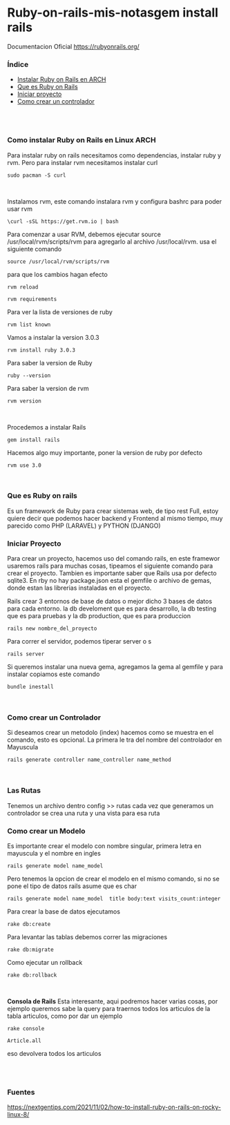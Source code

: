 # Ruby-on-rails-mis-notasgem install rails
Documentacion Oficial https://rubyonrails.org/
 <br/>
 
### Índice 
* [Instalar Ruby on Rails en ARCH](#install_ruby_on_rails)
* [Que es Ruby on Rails](#que_es_ruby_on_rails)
* [Iniciar proyecto](#init_project)
* [Como crear un controlador](#controller)


 <br/>
 
 


</br>

 <a name="install_ruby_on_rails"></a>
### **Como instalar Ruby on Rails en Linux ARCH**
Para instalar ruby on rails necesitamos como dependencias, instalar ruby y rvm. Pero para instalar rvm necesitamos instalar curl
```
sudo pacman -S curl
```


</br>

Instalamos rvm, este comando instalara rvm y configura bashrc para poder usar rvm
```
\curl -sSL https://get.rvm.io | bash
```

Para comenzar a usar RVM, debemos ejecutar source /usr/local/rvm/scripts/rvm para agregarlo al archivo /usr/local/rvm. usa el siguiente comando
```
source /usr/local/rvm/scripts/rvm
```

para que los cambios hagan efecto
```
rvm reload
```

```
rvm requirements
```

Para ver la lista de versiones de ruby
```
rvm list known
```

Vamos a instalar la version 3.0.3
```
rvm install ruby 3.0.3
```

Para saber la version de Ruby
```
ruby --version
```

Para saber la version de rvm
```
rvm version
```

</br>

Procedemos a instalar Rails
```
gem install rails
```

Hacemos algo muy importante, poner la version de ruby por defecto
```
rvm use 3.0    
```

</br>

 <a name="que_es_ruby_on_rails"></a>
### **Que es Ruby on rails**
Es un framework de Ruby para crear sistemas web, de tipo rest Full, estoy quiere decir que podemos hacer backend y Frontend al mismo tiempo, muy parecido como PHP (LARAVEL) y PYTHON (DJANGO)
</br>

 <a name="init_project"></a>
### **Iniciar Proyecto**
Para crear un proyecto, hacemos uso del comando rails, en este framewor usaremos rails para muchas cosas,  tipeamos el siguiente comando para crear el proyecto. Tambien es importante saber que Rails usa por defecto sqlite3. En rby no hay package.json esta el gemfile o archivo de gemas, donde estan las librerias instaladas en el proyecto.  

Rails crear 3 entornos de base de datos o mejor dicho 3 bases de datos para cada entorno. la db develoment que es para desarrollo, la db testing que es para pruebas y la db production, que es para produccion

```
rails new nombre_del_proyecto   
```

Para correr el servidor, podemos tiperar server o s
```
rails server  
```

Si queremos instalar una nueva gema, agregamos la gema al gemfile y para instalar copiamos este comando
```
bundle inestall
```
</br>


 <a name="controller"></a>
### **Como crear un Controlador**
Si deseamos crear un metodolo  (index) hacemos como se muestra en el comando, esto es opcional. La primera le tra del nombre del controlador en Mayuscula
```
rails generate controller name_controller name_method  
```

</br>

 <a name="model"></a>
### **Las Rutas**
Tenemos un archivo dentro config >> rutas
cada vez que generamos un controlador se crea una ruta y una vista para esa ruta
</br>

 <a name="model"></a>
### **Como crear un Modelo**
Es importante crear el modelo con nombre singular, primera letra en mayuscula y el nombre en ingles
```
rails generate model name_model  
```

Pero tenemos la opcion de crear el modelo en el mismo comando, si no se pone el tipo de datos rails asume que es char
```
rails generate model name_model  title body:text visits_count:integer
```

Para crear la base de datos ejecutamos
```
rake db:create
```

Para levantar las tablas debemos correr las migraciones
```
rake db:migrate
```

Como ejecutar un rollback
```
rake db:rollback
```

</br>

**Consola de Rails**
Esta interesante, aqui podremos hacer varias cosas, por ejemplo queremos sabe la query para traernos todos los articulos de la tabla articulos, como por dar un ejemplo
```
rake console
```
```
Article.all
```
eso devolvera todos los articulos

</br>

</br>

### **Fuentes**
https://nextgentips.com/2021/11/02/how-to-install-ruby-on-rails-on-rocky-linux-8/
